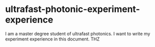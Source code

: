 # ultrafast-photonic-experiment-experience
I am a master degree student of ultrafast photonics. I want to write my experiment experience in this document.
THZ
